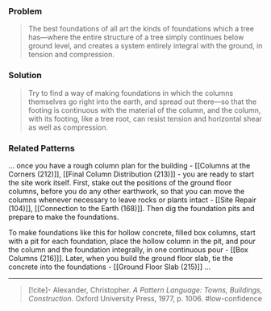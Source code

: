 ### Problem
>The best foundations of all art the kinds of foundations which a tree has—where the entire structure of a tree simply continues below ground level, and creates a system entirely integral with the ground, in tension and compression.

### Solution
>Try to find a way of making foundations in which the columns themselves go right into the earth, and spread out there—so that the footing is continuous with the material of the column, and the column, with its footing, like a tree root, can resist tension and horizontal shear as well as compression.

### Related Patterns
... once you have a rough column plan for the building - [[Columns at the Corners (212)]], [[Final Column Distribution (213)]] - you are ready to start the site work itself. First, stake out the positions of the ground floor columns, before you do any other earthwork, so that you can move the columns whenever necessary to leave rocks or plants intact - [[Site Repair (104)]], [[Connection to the Earth (168)]]. Then dig the foundation pits and prepare to make the foundations.

To make foundations like this for hollow concrete, filled box columns, start with a pit for each foundation, place the hollow column in the pit, and pour the column and the foundation integrally, in one continuous pour - [[Box Columns (216)]]. Later, when you build the ground floor slab, tie the concrete into the foundations - [[Ground Floor Slab (215)]] ...

---
> [!cite]- Alexander, Christopher. _A Pattern Language: Towns, Buildings, Construction_. Oxford University Press, 1977, p. 1006.
> #low-confidence 